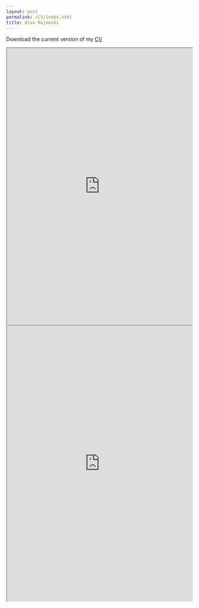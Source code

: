```yaml
---
layout: post
permalink: /CV/index.html
title: Alex Rajewski
---
```

Download the current version of my [CV](https://www.dropbox.com/s/8pfqzs33d9349i2/Rajewski_CV_Current.pdf?dl=1)
<iframe src="https://drive.google.com/file/d/0B2OBsIhk8AzDY2ZyeGVRVmdaZFU/preview" width="100%" height="750"></iframe>


<iframe src="https://www.dropbox.com/s/8pfqzs33d9349i2/Rajewski_CV_Current.pdf" width="100%" height="750"></iframe>





